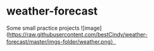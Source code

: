 # weather-forecast
Some small practice projects 
![image](https://raw.githubusercontent.com/bestCindy/weather-forecast/master/imgs-folder/weather.png）
